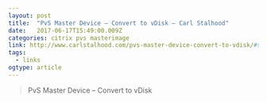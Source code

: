 ```yaml
---
layout: post 
title:  "PvS Master Device – Convert to vDisk – Carl Stalhood" 
date:   2017-06-17T15:49:00.009Z 
categories: citrix pvs masterimage
link: http://www.carlstalhood.com/pvs-master-device-convert-to-vdisk/#seal 
tags:
  - links
ogtype: article 
---
```


> PvS Master Device – Convert to vDisk

